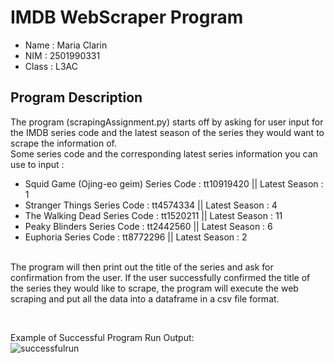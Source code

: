 # IMDB WebScraper Program
* Name : Maria Clarin
* NIM : 2501990331
* Class : L3AC
## Program Description
The program (scrapingAssignment.py) starts off by asking for user input for the IMDB series code and the latest season of the series they would want to scrape the information of.<br />
Some series code and the corresponding latest series information you can use to input : <br />
* Squid Game (Ojing-eo geim) Series Code : tt10919420 || Latest Season : 1
* Stranger Things Series Code : tt4574334 || Latest Season : 4
* The Walking Dead Series Code : tt1520211 || Latest Season : 11
* Peaky Blinders Series Code : tt2442560 || Latest Season : 6
* Euphoria Series Code : tt8772296 || Latest Season : 2
<br />
The program will then print out the title of the series and ask for confirmation from the user. If the user successfully confirmed the title of the series they would like to scrape, the program will execute the web scraping and put all the data into a dataframe in a csv file format. 
<p>&nbsp;</p>
Example of Successful Program Run Output: <br />
<img src="https://user-images.githubusercontent.com/91464335/192569904-40a3fec7-76b8-43c8-809e-7f8950628c41.png" alt="successfulrun">


